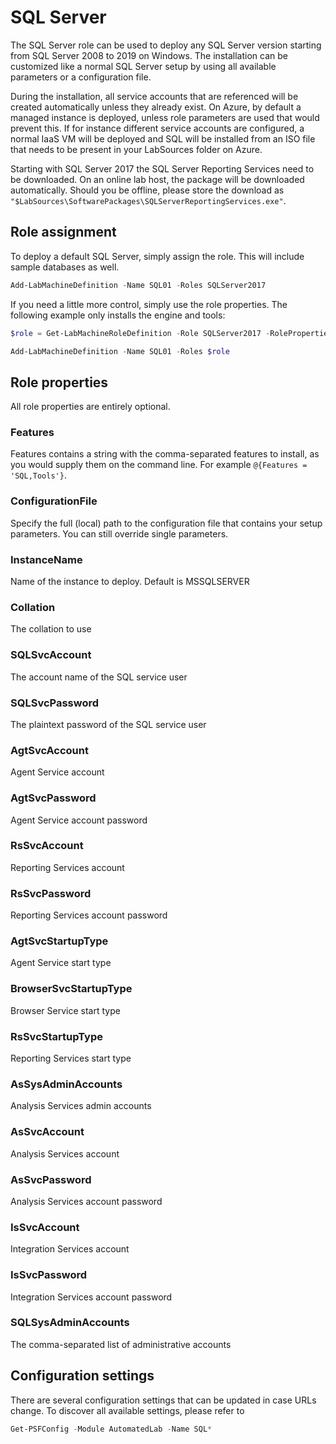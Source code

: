 ﻿# SQL Server

The SQL Server role can be used to deploy any SQL Server version starting from SQL Server 2008 to 2019 on Windows. The installation can be customized like a normal SQL Server setup by using all available parameters or a configuration file.

During the installation, all service accounts that are referenced will be created automatically unless they already exist. On Azure, by default a managed instance is deployed, unless role parameters are used that would prevent this. If for instance different service accounts are configured, a normal IaaS VM will be deployed and SQL will be installed from an ISO file that needs to be present in your LabSources folder on Azure.

Starting with SQL Server 2017 the SQL Server Reporting Services need to be downloaded. On an online lab host, the package will be downloaded automatically. Should you be offline, please store the download as `"$LabSources\SoftwarePackages\SQLServerReportingServices.exe"`.

## Role assignment

To deploy a default SQL Server, simply assign the role. This will include sample databases as well.

```powershell
Add-LabMachineDefinition -Name SQL01 -Roles SQLServer2017
```

If you need a little more control, simply use the role properties. The following example only installs the engine and tools:

```powershell
$role = Get-LabMachineRoleDefinition -Role SQLServer2017 -RoleProperties @{Features = 'SQL,Tools'}

Add-LabMachineDefinition -Name SQL01 -Roles $role
```

## Role properties

All role properties are entirely optional.

### Features

Features contains a string with the comma-separated features to install, as you would supply them on the command line. For example `@{Features = 'SQL,Tools'}`.

### ConfigurationFile

Specify the full (local) path to the configuration file that contains your setup parameters. You can still override single parameters.

### InstanceName

Name of the instance to deploy. Default is MSSQLSERVER

### Collation

The collation to use

### SQLSvcAccount

The account name of the SQL service user

### SQLSvcPassword

The plaintext password of the SQL service user

### AgtSvcAccount

Agent Service account

### AgtSvcPassword

Agent Service account password

### RsSvcAccount

Reporting Services account

### RsSvcPassword

Reporting Services account password

### AgtSvcStartupType

Agent Service start type

### BrowserSvcStartupType

Browser Service start type

### RsSvcStartupType

Reporting Services start type

### AsSysAdminAccounts

Analysis Services admin accounts

### AsSvcAccount

Analysis Services account

### AsSvcPassword

Analysis Services account password

### IsSvcAccount

Integration Services account

### IsSvcPassword

Integration Services account password

### SQLSysAdminAccounts

The comma-separated list of administrative accounts

## Configuration settings

There are several configuration settings that can be updated in case URLs change. To discover all available settings, please refer to  
```powershell
Get-PSFConfig -Module AutomatedLab -Name SQL*
```
